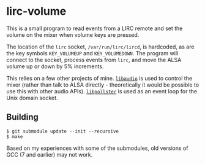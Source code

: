 # lirc-volume

This is a small program to read events from a LIRC remote and set the volume on the
mixer when volume keys are pressed.

The location of the `lirc` socket, `/var/run/lirc/lircd`, is hardcoded, as are the
key symbols `KEY_VOLUMEUP` and `KEY_VOLUMEDOWN`.  The program will connect to the
socket, process events from `lirc`, and move the ALSA volume up or down by 5%
increments.

This relies on a few other projects of mine.  [`libaudio`][1] is used to control
the mixer (rather than talk to ALSA directly - theoretically it would be possible
to use this with other audio APIs).  [`libpollster`][2] is used as an event loop
for the Unix domain socket. 

## Building

    $ git submodule update --init --recursive
    $ make

Based on my experiences with some of the submodules, old versions of GCC (7 and
earlier) may not work.

[1]: https://github.com/asveikau/audio
[2]: https://github.com/asveikau/pollster
